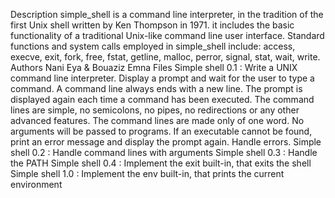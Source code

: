 Description
simple_shell is a command line interpreter, in the tradition of the first Unix shell written by Ken Thompson in 1971. it includes the basic functionality of a traditional Unix-like command line user interface. Standard functions and system calls employed in simple_shell include: access, execve, exit, fork, free, fstat, getline, malloc, perror, signal, stat, wait, write.
Authors
Nani Eya & Bouaziz Emna
Files
Simple shell 0.1 : Write a UNIX command line interpreter.
Display a prompt and wait for the user to type a command. A command line always ends with a new line.
The prompt is displayed again each time a command has been executed.
The command lines are simple, no semicolons, no pipes, no redirections or any other advanced features.
The command lines are made only of one word. No arguments will be passed to programs.
If an executable cannot be found, print an error message and display the prompt again.
Handle errors.
Simple shell 0.2 : Handle command lines with arguments
Simple shell 0.3 : Handle the PATH
Simple shell 0.4 : Implement the exit built-in, that exits the shell
Simple shell 1.0 : Implement the env built-in, that prints the current environment
